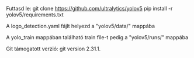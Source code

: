 Futtasd le:
git clone https://github.com/ultralytics/yolov5
pip install -r yolov5/requirements.txt

A logo_detection.yaml fájlt helyezd a "yolov5/data/" mappába

A yolo_train mappában található train file-t pedig a "yolov5/runs/" mappába

Git támogatott verzió:
git version 2.31.1.



